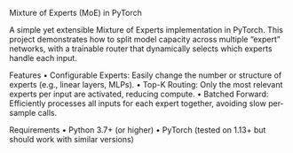 Mixture of Experts (MoE) in PyTorch

A simple yet extensible Mixture of Experts implementation in PyTorch. This project demonstrates how to split model capacity across multiple “expert” networks, with a trainable router that dynamically selects which experts handle each input.

Features
	•	Configurable Experts: Easily change the number or structure of experts (e.g., linear layers, MLPs).
	•	Top-K Routing: Only the most relevant experts per input are activated, reducing compute.
	•	Batched Forward: Efficiently processes all inputs for each expert together, avoiding slow per-sample calls.

Requirements
	•	Python 3.7+ (or higher)
	•	PyTorch (tested on 1.13+ but should work with similar versions)


